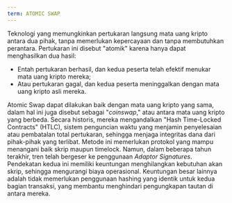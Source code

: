 ```yaml
---
term: ATOMIC SWAP
---
```


Teknologi yang memungkinkan pertukaran langsung mata uang kripto antara dua pihak, tanpa memerlukan kepercayaan dan tanpa membutuhkan perantara. Pertukaran ini disebut "atomik" karena hanya dapat menghasilkan dua hasil:
* Entah pertukaran berhasil, dan kedua peserta telah efektif menukar mata uang kripto mereka;
* Atau pertukaran gagal, dan kedua peserta meninggalkan dengan mata uang kripto asli mereka.

Atomic Swap dapat dilakukan baik dengan mata uang kripto yang sama, dalam hal ini juga disebut sebagai "*coinswap*," atau antara mata uang kripto yang berbeda. Secara historis, mereka mengandalkan "Hash Time-Locked Contracts" (HTLC), sistem penguncian waktu yang menjamin penyelesaian atau pembatalan total pertukaran, sehingga menjaga integritas dana dari pihak-pihak yang terlibat. Metode ini memerlukan protokol yang mampu menangani baik skrip maupun timelock. Namun, dalam beberapa tahun terakhir, tren telah bergeser ke penggunaan *Adaptor Signatures*. Pendekatan kedua ini memiliki keuntungan menghilangkan kebutuhan akan skrip, sehingga mengurangi biaya operasional. Keuntungan besar lainnya adalah tidak memerlukan penggunaan hashing yang identik untuk kedua bagian transaksi, yang membantu menghindari pengungkapan tautan di antara mereka.